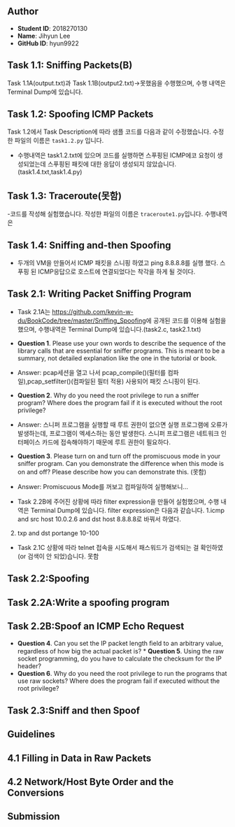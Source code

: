 
## Author
 - **Student ID**: 2018270130
 - **Name**: Jihyun Lee
 - **GitHub ID**: hyun9922

## Task 1.1: Sniffing Packets(B)

Task 1.1A(output.txt)과 Task 1.1B(output2.txt)->못했음을 수행했으며, 수행 내역은 Terminal Dump에 있습니다. 

## Task 1.2: Spoofing ICMP Packets
Task 1.2에서 Task Description에 따라 샘플 코드를 다음과 같이 수정했습니다. 수정한 파일의 이름은 `task1.2.py` 입니다.
 - 수행내역은 task1.2.txt에 있으며 코드를 실행하면 스푸핑된 ICMP에코 요청이 생성되었는데 스푸핑된 패킷에 대한 응답이 생성되지 않았습니다.(task1.4.txt,task1.4.py)
 
## Task 1.3: Traceroute(못함)
 -코드를 작성해 실험했습니다. 작성한 파일의 이름은 `traceroute1.py`입니다.
 수행내역은 

## Task 1.4: Sniffing and-then Spoofing
- 두개의 VM을 만들어서 ICMP 패킷을 스니핑 하였고 ping 8.8.8.8를 실행 했다. 스푸핑 된 ICMP응답으로 호스트에 연결되었다는 착각을 하게 될 것이다.

## Task 2.1: Writing Packet Sniffing Program
 - Task 2.1A는 <https://github.com/kevin-w-du/BookCode/tree/master/Sniffing_Spoofing>에 공개된 코드를 이용해 실험을 했으며, 수행내역은 Terminal Dump에 있습니다.(task2.c, task2.1.txt)

 * **Question 1**. Please use your own words to describe the sequence of the library calls that are essential
for sniffer programs. This is meant to be a summary, not detailed explanation like the one in the
tutorial or book.
 - Answer: pcap세션을 열고 나서 pcap_compile()(필터를 컴파일),pcap_setfilter()(컴파일된 필터 적용) 사용되어 패킷 스니핑이 된다.

 * **Question 2**. Why do you need the root privilege to run a sniffer program? Where does the program
fail if it is executed without the root privilege?

 - Answer: 스니퍼 프로그램을 실행할 때 루트 권한이 없으면 실행 프로그램에 오류가 발생하는데, 프로그램이 엑세스하는 동안 발생한다.
스니퍼 프로그램은 네트워크 인터페이스 카드에 접속해야하기 때문에 루트 권한이 필요하다.
 

 * **Question 3**. Please turn on and turn off the promiscuous mode in your sniffer program. Can you
demonstrate the difference when this mode is on and off? Please describe how you can demonstrate
this.
(못함)
 - Answer: Promiscuous Mode를 꺼보고 컴파일하여 실행해보니...


 - Task 2.2B에 주어진 상황에 따라 filter expression을 만들어 실험했으며, 수행 내역은 Terminal Dump에 있습니다. filter expression은 다음과 같습니다.
1.icmp and src host 10.0.2.6 and dst host 8.8.8.8로 바꿔서 하였다.
2. txp and dst portange 10-100

 - Task 2.1C 상황에 따라 telnet 접속을 시도해서 패스워드가 검색되는 걸 확인하였 (or 검색이 안 되었)습니다.
  못함

## Task 2.2:Spoofing

## Task 2.2A:Write a spoofing program
## Task 2.2B:Spoof an ICMP Echo Request

* **Question 4**. Can you set the IP packet length ﬁeld to an arbitrary value, regardless of how big the actual packet is?      * **Question 5**. Using the raw socket programming, do you have to calculate the checksum for the IP header? 
* **Question 6**. Why do you need the root privilege to run the programs that use raw sockets? Where does the program fail if executed without the root privilege?

## Task 2.3:Sniff and then Spoof
## Guidelines
## 4.1 Filling in Data in Raw Packets
## 4.2 Network/Host Byte Order and the Conversions
## Submission


